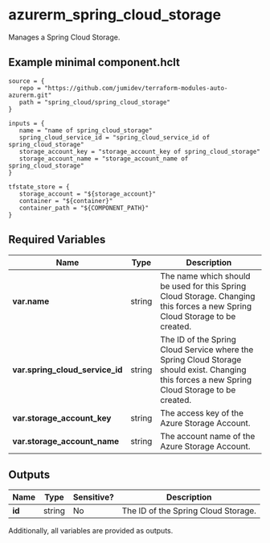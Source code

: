 # azurerm_spring_cloud_storage

Manages a Spring Cloud Storage.

## Example minimal component.hclt

```hcl
source = {
   repo = "https://github.com/jumidev/terraform-modules-auto-azurerm.git" 
   path = "spring_cloud/spring_cloud_storage" 
}

inputs = {
   name = "name of spring_cloud_storage" 
   spring_cloud_service_id = "spring_cloud_service_id of spring_cloud_storage" 
   storage_account_key = "storage_account_key of spring_cloud_storage" 
   storage_account_name = "storage_account_name of spring_cloud_storage" 
}

tfstate_store = {
   storage_account = "${storage_account}" 
   container = "${container}" 
   container_path = "${COMPONENT_PATH}" 
}

```

## Required Variables

| Name | Type |  Description |
| ---- | --------- |  ----------- |
| **var.name** | string |  The name which should be used for this Spring Cloud Storage. Changing this forces a new Spring Cloud Storage to be created. | 
| **var.spring_cloud_service_id** | string |  The ID of the Spring Cloud Service where the Spring Cloud Storage should exist. Changing this forces a new Spring Cloud Storage to be created. | 
| **var.storage_account_key** | string |  The access key of the Azure Storage Account. | 
| **var.storage_account_name** | string |  The account name of the Azure Storage Account. | 



## Outputs

| Name | Type | Sensitive? | Description |
| ---- | ---- | --------- | --------- |
| **id** | string | No  | The ID of the Spring Cloud Storage. | 

Additionally, all variables are provided as outputs.
